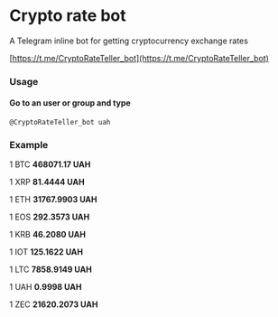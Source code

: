# Crypto rate bot

A Telegram inline bot for getting cryptocurrency exchange rates

[https://t.me/CryptoRateTeller_bot](https://t.me/CryptoRateTeller_bot)

### Usage
#### Go to an user or group and type
```
@CryptoRateTeller_bot uah
```

### Example

1 BTC **468071.17 UAH**

1 XRP  **81.4444 UAH**

1 ETH **31767.9903 UAH**

1 EOS **292.3573 UAH**

1 KRB **46.2080 UAH**

1 IOT **125.1622 UAH**

1 LTC **7858.9149 UAH**

1 UAH **0.9998 UAH**

1 ZEC **21620.2073 UAH**
